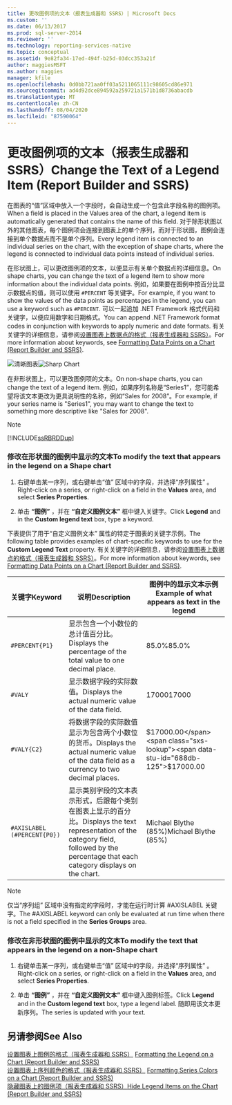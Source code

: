 ```yaml
---
title: 更改图例项的文本（报表生成器和 SSRS）| Microsoft Docs
ms.custom: ''
ms.date: 06/13/2017
ms.prod: sql-server-2014
ms.reviewer: ''
ms.technology: reporting-services-native
ms.topic: conceptual
ms.assetid: 9e82fa34-17ed-494f-b25d-03dcc353a21f
author: maggiesMSFT
ms.author: maggies
manager: kfile
ms.openlocfilehash: 0d0bb721aa0ff03a5211065111c98605cd86e971
ms.sourcegitcommit: ad4d92dce894592a259721a1571b1d8736abacdb
ms.translationtype: MT
ms.contentlocale: zh-CN
ms.lasthandoff: 08/04/2020
ms.locfileid: "87590064"
---
```

# <a name="change-the-text-of-a-legend-item-report-builder-and-ssrs"></a><span data-ttu-id="688db-102">更改图例项的文本（报表生成器和 SSRS）</span><span class="sxs-lookup"><span data-stu-id="688db-102">Change the Text of a Legend Item (Report Builder and SSRS)</span></span>
  <span data-ttu-id="688db-103">在图表的“值”区域中放入一个字段时，会自动生成一个包含此字段名称的图例项。</span><span class="sxs-lookup"><span data-stu-id="688db-103">When a field is placed in the Values area of the chart, a legend item is automatically generated that contains the name of this field.</span></span> <span data-ttu-id="688db-104">对于除形状图以外的其他图表，每个图例项会连接到图表上的单个序列，而对于形状图，图例会连接到单个数据点而不是单个序列。</span><span class="sxs-lookup"><span data-stu-id="688db-104">Every legend item is connected to an individual series on the chart, with the exception of shape charts, where the legend is connected to individual data points instead of individual series.</span></span>  
  
 <span data-ttu-id="688db-105">在形状图上，可以更改图例项的文本，以便显示有关单个数据点的详细信息。</span><span class="sxs-lookup"><span data-stu-id="688db-105">On shape charts, you can change the text of a legend item to show more information about the individual data points.</span></span> <span data-ttu-id="688db-106">例如，如果要在图例中按百分比显示数据点的值，则可以使用 `#PERCENT` 等关键字。</span><span class="sxs-lookup"><span data-stu-id="688db-106">For example, if you want to show the values of the data points as percentages in the legend, you can use a keyword such as `#PERCENT`.</span></span> <span data-ttu-id="688db-107">可以一起追加 .NET Framework 格式代码和关键字，以便应用数字和日期格式。</span><span class="sxs-lookup"><span data-stu-id="688db-107">You can append .NET Framework format codes in conjunction with keywords to apply numeric and date formats.</span></span> <span data-ttu-id="688db-108">有关关键字的详细信息，请参阅[设置图表上数据点的格式（报表生成器和 SSRS）](formatting-data-points-on-a-chart-report-builder-and-ssrs.md)。</span><span class="sxs-lookup"><span data-stu-id="688db-108">For more information about keywords, see [Formatting Data Points on a Chart &#40;Report Builder and SSRS&#41;](formatting-data-points-on-a-chart-report-builder-and-ssrs.md).</span></span>  
  
 <span data-ttu-id="688db-109">![清晰图表](../media/sharpchart.png "清晰图表")</span><span class="sxs-lookup"><span data-stu-id="688db-109">![Sharp Chart](../media/sharpchart.png "Sharp Chart")</span></span>  
  
 <span data-ttu-id="688db-110">在非形状图上，可以更改图例项的文本。</span><span class="sxs-lookup"><span data-stu-id="688db-110">On non-shape charts, you can change the text of a legend item.</span></span> <span data-ttu-id="688db-111">例如，如果序列名称是“Series1”，您可能希望将该文本更改为更具说明性的名称，例如“Sales for 2008”。</span><span class="sxs-lookup"><span data-stu-id="688db-111">For example, if your series name is "Series1", you may want to change the text to something more descriptive like "Sales for 2008".</span></span>  
  
> [!NOTE]  
>  [!INCLUDE[ssRBRDDup](../../includes/ssrbrddup-md.md)]  
  
### <a name="to-modify-the-text-that-appears-in-the-legend-on-a-shape-chart"></a><span data-ttu-id="688db-112">修改在形状图的图例中显示的文本</span><span class="sxs-lookup"><span data-stu-id="688db-112">To modify the text that appears in the legend on a Shape chart</span></span>  
  
1.  <span data-ttu-id="688db-113">右键单击某一序列，或右键单击“值”  区域中的字段，并选择“序列属性”  。</span><span class="sxs-lookup"><span data-stu-id="688db-113">Right-click on a series, or right-click on a field in the **Values** area, and select **Series Properties**.</span></span>  
  
2.  <span data-ttu-id="688db-114">单击 **“图例”** ，并在 **“自定义图例文本”** 框中键入关键字。</span><span class="sxs-lookup"><span data-stu-id="688db-114">Click **Legend** and in the **Custom legend text** box, type a keyword.</span></span>  
  
 <span data-ttu-id="688db-115">下表提供了用于“自定义图例文本”  属性的特定于图表的关键字示例。</span><span class="sxs-lookup"><span data-stu-id="688db-115">The following table provides examples of chart-specific keywords to use for the **Custom Legend Text** property.</span></span> <span data-ttu-id="688db-116">有关关键字的详细信息，请参阅[设置图表上数据点的格式（报表生成器和 SSRS）](formatting-data-points-on-a-chart-report-builder-and-ssrs.md)。</span><span class="sxs-lookup"><span data-stu-id="688db-116">For more information about keywords, see [Formatting Data Points on a Chart &#40;Report Builder and SSRS&#41;](formatting-data-points-on-a-chart-report-builder-and-ssrs.md).</span></span>  
  
|<span data-ttu-id="688db-117">关键字</span><span class="sxs-lookup"><span data-stu-id="688db-117">Keyword</span></span>|<span data-ttu-id="688db-118">说明</span><span class="sxs-lookup"><span data-stu-id="688db-118">Description</span></span>|<span data-ttu-id="688db-119">图例中的显示文本示例</span><span class="sxs-lookup"><span data-stu-id="688db-119">Example of what appears as text in the legend</span></span>|  
|-------------|-----------------|---------------------------------------------------|  
|`#PERCENT{P1}`|<span data-ttu-id="688db-120">显示包含一个小数位的总计值百分比。</span><span class="sxs-lookup"><span data-stu-id="688db-120">Displays the percentage of the total value to one decimal place.</span></span>|<span data-ttu-id="688db-121">85.0%</span><span class="sxs-lookup"><span data-stu-id="688db-121">85.0%</span></span>|  
|`#VALY`|<span data-ttu-id="688db-122">显示数据字段的实际数值。</span><span class="sxs-lookup"><span data-stu-id="688db-122">Displays the actual numeric value of the data field.</span></span>|<span data-ttu-id="688db-123">17000</span><span class="sxs-lookup"><span data-stu-id="688db-123">17000</span></span>|  
|`#VALY{C2}`|<span data-ttu-id="688db-124">将数据字段的实际数值显示为包含两个小数位的货币。</span><span class="sxs-lookup"><span data-stu-id="688db-124">Displays the actual numeric value of the data field as a currency to two decimal places.</span></span>|<span data-ttu-id="688db-125">$17000.00</span><span class="sxs-lookup"><span data-stu-id="688db-125">$17000.00</span></span>|  
|`#AXISLABEL (#PERCENT{P0})`|<span data-ttu-id="688db-126">显示类别字段的文本表示形式，后跟每个类别在图表上显示的百分比。</span><span class="sxs-lookup"><span data-stu-id="688db-126">Displays the text representation of the category field, followed by the percentage that each category displays on the chart.</span></span>|<span data-ttu-id="688db-127">Michael Blythe (85%)</span><span class="sxs-lookup"><span data-stu-id="688db-127">Michael Blythe (85%)</span></span>|  
  
> [!NOTE]  
>  <span data-ttu-id="688db-128">仅当“序列组”  区域中没有指定的字段时，才能在运行时计算 #AXISLABEL 关键字。</span><span class="sxs-lookup"><span data-stu-id="688db-128">The #AXISLABEL keyword can only be evaluated at run time when there is not a field specified in the **Series Groups** area.</span></span>  
  
### <a name="to-modify-the-text-that-appears-in-the-legend-on-a-non-shape-chart"></a><span data-ttu-id="688db-129">修改在非形状图的图例中显示的文本</span><span class="sxs-lookup"><span data-stu-id="688db-129">To modify the text that appears in the legend on a non-Shape chart</span></span>  
  
1.  <span data-ttu-id="688db-130">右键单击某一序列，或右键单击“值”  区域中的字段，并选择“序列属性”  。</span><span class="sxs-lookup"><span data-stu-id="688db-130">Right-click on a series, or right-click on a field in the **Values** area, and select **Series Properties**.</span></span>  
  
2.  <span data-ttu-id="688db-131">单击 **“图例”** ，并在 **“自定义图例文本”** 框中键入图例标签。</span><span class="sxs-lookup"><span data-stu-id="688db-131">Click **Legend** and in the **Custom legend text** box, type a legend label.</span></span> <span data-ttu-id="688db-132">随即用该文本更新序列。</span><span class="sxs-lookup"><span data-stu-id="688db-132">The series is updated with your text.</span></span>  
  
## <a name="see-also"></a><span data-ttu-id="688db-133">另请参阅</span><span class="sxs-lookup"><span data-stu-id="688db-133">See Also</span></span>  
 <span data-ttu-id="688db-134">[设置图表上图例的格式（报表生成器和 SSRS）](chart-legend-formatting-report-builder.md) </span><span class="sxs-lookup"><span data-stu-id="688db-134">[Formatting the Legend on a Chart &#40;Report Builder and SSRS&#41;](chart-legend-formatting-report-builder.md) </span></span>  
 <span data-ttu-id="688db-135">[设置图表上序列颜色的格式（报表生成器和 SSRS）](formatting-series-colors-on-a-chart-report-builder-and-ssrs.md) </span><span class="sxs-lookup"><span data-stu-id="688db-135">[Formatting Series Colors on a Chart &#40;Report Builder and SSRS&#41;](formatting-series-colors-on-a-chart-report-builder-and-ssrs.md) </span></span>  
 [<span data-ttu-id="688db-136">隐藏图表上的图例项（报表生成器和 SSRS）</span><span class="sxs-lookup"><span data-stu-id="688db-136">Hide Legend Items on the Chart &#40;Report Builder and SSRS&#41;</span></span>](chart-legend-hide-items-report-builder.md)  
  
  
